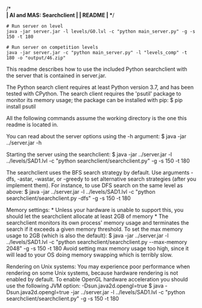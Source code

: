 /*******************************************************\
|                AI and MAS: Searchclient               |
|                        README                         |
\*******************************************************/


```
# Run server on level
java -jar server.jar -l levels/G0.lvl -c "python main_server.py" -g -s 150 -t 180

# Run server on competition levels
java -jar server.jar -c "python main_server.py" -l "levels_comp" -t 180 -o "output/46.zip"

```















This readme describes how to use the included Python searchclient with the server that is contained in server.jar. 

The Python search client requires at least Python version 3.7, and has been tested with CPython.
The search client requires the 'psutil' package to monitor its memory usage; the package can be installed with pip:
    $ pip install psutil

All the following commands assume the working directory is the one this readme is located in.

You can read about the server options using the -h argument:
    $ java -jar ../server.jar -h

Starting the server using the searchclient:
    $ java -jar ../server.jar -l ../levels/SAD1.lvl -c "python searchclient/searchclient.py" -g -s 150 -t 180

The searchclient uses the BFS search strategy by default. Use arguments -dfs, -astar, -wastar, or -greedy to set alternative search strategies (after you implement them). For instance, to use DFS search on the same level as above:
    $ java -jar ../server.jar -l ../levels/SAD1.lvl -c "python searchclient/searchclient.py -dfs" -g -s 150 -t 180

Memory settings:
    * Unless your hardware is unable to support this, you should let the searchclient allocate at least 2GB of memory *
    The searchclient monitors its own process' memory usage and terminates the search if it exceeds a given memory threshold.
    To set the max memory usage to 2GB (which is also the default):
        $ java -jar ../server.jar -l ../levels/SAD1.lvl -c "python searchclient/searchclient.py --max-memory 2048" -g -s 150 -t 180
    Avoid setting max memory usage too high, since it will lead to your OS doing memory swapping which is terribly slow.

Rendering on Unix systems:
    You may experience poor performance when rendering on some Unix systems, because hardware rendering is not enabled by default.
    To enable OpenGL hardware acceleration you should use the following JVM option: -Dsun.java2d.opengl=true
        $ java -Dsun.java2d.opengl=true -jar ../server.jar -l ../levels/SAD1.lvl -c "python searchclient/searchclient.py" -g -s 150 -t 180
